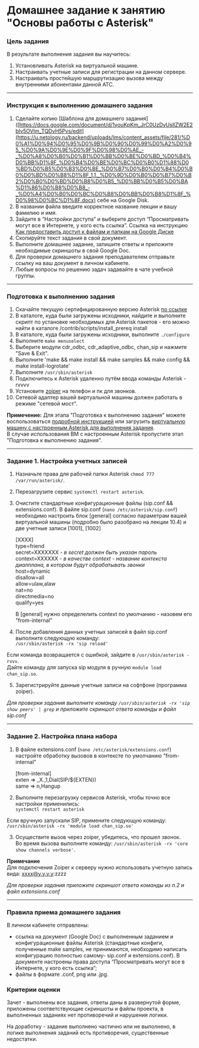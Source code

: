 # Домашнее задание к занятию "Основы работы с Asterisk"

### Цель задания

В результате выполнения задания вы научитесь:  

1. Установливать Asterisk на виртуальной машине.
2. Настраивать учетные записи для регистрации на данном сервере.
3. Настраивать простейшую маршрутизацию вызова между внутренними абонентами данной АТС.

------

### Инструкция к выполнению домашнего задания

1. Сделайте копию [Шаблона для домашнего задания]([https://docs.google.com/document/d/1youKpKm_JrC0UzDyUslIZW2E2bIv5OVlm_TQDvH5Pvs/edit](https://u.netology.ru/backend/uploads/lms/content_assets/file/281/%D0%A1%D0%94%D0%95%D0%9B%D0%90%D0%99%D0%A2%D0%95_%D0%9A%D0%9E%D0%9F%D0%98%D0%AE_-_%D0%A8%D0%B0%D0%B1%D0%BB%D0%BE%D0%BD_%D0%B4%D0%BB%D1%8F_%D0%B4%D0%BE%D0%BC%D0%B0%D1%88%D0%BD%D0%B5%D0%B3%D0%BE_%D0%B7%D0%B0%D0%B4%D0%B0%D0%BD%D0%B8%D1%8F_1.1._%D0%9D%D0%B0%D0%B7%D0%B2%D0%B0%D0%BD%D0%B8%D0%B5_%D0%BB%D0%B5%D0%BA%D1%86%D0%B8%D0%B8_-_%D0%A4%D0%B0%D0%BC%D0%B8%D0%BB%D0%B8%D1%8F_%D0%98%D0%BC%D1%8F.docx) себе на Google Disk.
2. В названии файла введите корректное название лекции и вашу фамилию и имя.
3. Зайдите в “Настройки доступа” и выберите доступ “Просматривать могут все в Интернете, у кого есть ссылка”.  Ссылка на инструкцию [Как предоставить доступ к файлам и папкам на Google Диске](https://support.google.com/docs/answer/2494822?hl=ru&co=GENIE.Platform%3DDesktop)
4. Скопируйте текст задания в свой документ.
5. Выполните домашнее задание, запишите ответы и приложите необходимые скриншоты в свой Google Doc.
6. Для проверки домашнего задания преподавателем отправьте ссылку на ваш документ в личном кабинете.
7. Любые вопросы по решению задач задавайте в чате учебной группы.

------

 ### Подготовка к выполнению задания
 
 1. Скачайте текущую сертифицированную версию Asterisk [по ссылке](https://downloads.asterisk.org/pub/telephony/asterisk/asterisk-16.30.1-patch.tar.gz)
 2. В каталоге, куда были загружены исходники, найдите и выполните скрипт по установке необходимых для Asterisk пакетов - его можно найти в каталоге /contrib/scripts/install_prereq install
 3. В каталоге, куда были загружены исходники, выполните `./configure`
 4. Выполните `make menuselect`
 5. Выберите модули cdr_odbc, cdr_adaptive_odbc, chan_sip и нажмите "Save & Exit".
 6. Выполните 'make && make install && make samples && make config && make install-logrotate'
 7. Выполните `/usr/sbin/asterisk`
 8. Подключитесь к Asterisk удаленно путём ввода команды Asterisk -rvvvv
 9. Установите [zoiper](https://www.zoiper.com/en/voip-softphone/download/current) на телефон и пк для звонков.
10. Сетевой адаптер вашей виртуальной машины должен работать в режиме "сетевой мост".   

 **Примечение:**
Для этапа "Подготовка к выполнению задания" можете воспользоваться [подробной инструкцией](https://github.com/netology-code/ipnt-homeworks/blob/main/Instruction.md) или загрузить [виртуальную машину с настроенным Asterisk для выполнения задания](https://github.com/netology-code/ipnt-homeworks/releases/tag/Asterisk-v1).   
В случае использования ВМ c  настроенным Asterisk пропустите этап "Подготовка к выполнению задания".
 
------
 
### Задание 1. Настройка учетных записей

1. Назначьте права для рабочей папки Asterisk `chmod 777 /var/run/asterisk/`.
2. Перезагрузите сервис `systemctl restart asterisk`.
3. Очистите стандартные конфигурационные файлы (sip.conf && extensions.conf). В файле sip.conf (`nano /etc/asterisk/sip.conf`) необходимо настроить блок [general] согласно параметрам вашей виртуальной машины (подробно было разобрано на лекции 10.4) и две учетные записи [1001], [1002]

   [XXXX]  
  type=friend   
  secret=XXXXXXX    - *в secret должен быть указан пароль*  
  context=XXXXXX    - *в качестве context - название контекста диалплана, в котором будут обрабатывать звонки*  
  host=dynamic  
  disallow=all  
  allow=ulaw,alaw  
  nat=no  
  directmedia=no  
  qualify=yes 

   В [general] нужно определелить context по умолчанию - назовем его "from-internal"

4. После добавления данных учетных записей в файл sip.conf выполните следующую команду:  
`/usr/sbin/asterisk -rx 'sip reload'` 

Если команда возвращается с ошибкой, зайдите в `/usr/sbin/asterisk -rvvv`.   
Дайте команду для запуска sip модуля в ручную
`module load chan_sip.so`.

5. Зарегистрируйте данные учетные записи на софтфоне (программа zoiper).

*Для проверки задания выполните команду `/usr/sbin/asterisk -rx 'sip show peers' | grep`  и приложите скриншот ответа команды и файл sip.conf*

------

### Задание 2. Настройка плана набора

1. В файле extensions.conf (`nano /etc/asterisk/extensions.conf`) настройте обработку вызовов в контексте по умолчанию "from-internal"

    [from-internal]  
    exten => _X.,1,Dial(SIP/${EXTEN})  
    same => n,Hangup  

2. Выполните перезагрузку сервисов Asterisk, чтобы  точно все настройки применились:  
`systemctl restart asterisk`

Если вручную запускали SIP, примените следующую команду:   
`/usr/sbin/asterisk -rx 'module load chan_sip.so'`

3. Осуществите вызов через zoiper, убедитесь, что прошел звонок.  
   Во время вызова выполните команду: 
`/usr/sbin/asterisk -rx 'core show channels verbose'`.

**Примечаниe**   
Для подключения Zoiper к серверу нужно использовать учетную запись вида: xxxx@y.y.y.y:zzzz



*Для проверки задания приложите скриншот ответа команды из п.2 и файл extensions.conf*

------

### Правила приема домашнего задания

В личном кабинете отправлены:

- ссылка на документ (Google Doc) с выполненным заданием и конфигурационные файлы Asterisk (стандартные конфиги, полученные make samples, не принимаются, необходимо написать конфигурацию полностью самому- sip.conf и extensions.conf). В документе настроены права доступа “Просматривать могут все в Интернете, у кого есть ссылка”;
- файлы в формате .conf, png или .jpg.


### Критерии оценки

Зачет - выполнены все задания, ответы даны в развернутой форме, приложены соответствующие скриншоты и файлы проекта, в выполненных заданиях нет противоречий и нарушения логики.

На доработку - задание выполнено частично или не выполнено, в логике выполнения заданий есть противоречия, существенные недостатки.
